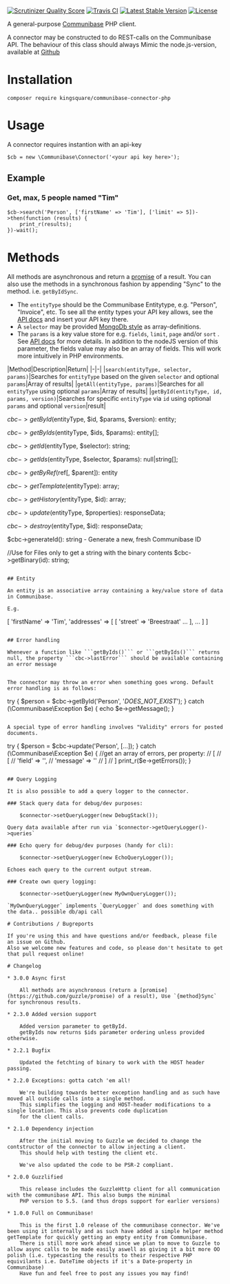 [![Scrutinizer Quality Score](https://scrutinizer-ci.com/g/kingsquare/communibase-connector-php/badges/quality-score.png?s=94ea144a5b63afdb4ff9b99991f5ca830ba59d37)](https://scrutinizer-ci.com/g/kingsquare/communibase-connector-php/)
[![Travis CI](https://travis-ci.org/kingsquare/communibase-connector-php.svg)](https://travis-ci.org/kingsquare/communibase-connector-php)
[![Latest Stable Version](https://poser.pugx.org/kingsquare/communibase-connector-php/v/stable.png)](https://packagist.org/packages/kingsquare/communibase-connector-php)
[![License](https://poser.pugx.org/kingsquare/communibase-connector-php/license.png)](https://packagist.org/packages/kingsquare/communibase-connector-php)

A general-purpose [Communibase](https://www.communibase.nl) PHP client.

A connector may be constructed to do REST-calls on the Communibase API.  The behaviour of this class should always Mimic
the node.js-version, available at [Github](https://github.com/kingsquare/communibase-connector-js)

# Installation

    composer require kingsquare/communibase-connector-php
    
# Usage

A connector requires instantion with an api-key

	$cb = new \Communibase\Connector('<your api key here>');
	
## Example

### Get, max, 5 people named "Tim"

	$cb->search('Person', ['firstName' => 'Tim'], ['limit' => 5])->then(function (results) {
		print_r(results);
	})-wait();

# Methods

All methods are asynchronous and return a [promise](https://github.com/guzzle/promise) of a result.
You can also use the methods in a synchronous fashion by appending "Sync" to the method. i.e. `getByIdSync`.

 * The `entityType` should be the Communibase Entitytype, e.g. "Person", "Invoice", etc. To see all the entity types your API key allows, see the [API docs](https://api.communibase.nl/docs/) and insert your API key there.
 * A `selector` may be provided [MongoDb style](http://docs.mongodb.org/manual/reference/method/db.collection.find/#db.collection.find) as array-definitions.
 * The `params` is a key value store for e.g. `fields`, `limit`, `page` and/or `sort` . See [API docs](https://api.communibase.nl/docs/) for more details. In addition to the nodeJS version of this parameter, the fields value may also be an array of fields. This will work more intuitively in PHP environments.

|Method|Description|Return|
|-|-|
|`search(entityType, selector, params)`|Searches for `entityType` based on the given `selector` and optional `params`|Array of results|
|`getAll(entityType, params)`|Searches for all `entityType` using optional `params`|Array of results|
|`getById(entityType, id, params, version)`|Searches for specific `entityType` via `id` using optional `params` and optional `version`|result|

$cbc->getById($entityType, $id, $params, $version): entity;

$cbc->getByIds($entityType, $ids, $params): entity[];

$cbc->getId($entityType, $selector): string;

$cbc->getIds($entityType, $selector, $params): null|string[];

$cbc->getByRef($ref[, $parent]): entity

$cbc->getTemplate($entityType): array;

$cbc->getHistory($entityType, $id): array;

$cbc->update($entityType, $properties): responseData;

$cbc->destroy($entityType, $id): responseData;

$cbc->generateId(): string - Generate a new, fresh Communibase ID

//Use for Files only to get a string with the binary contents
$cbc->getBinary(id): string;

```

## Entity

An entity is an associative array containing a key/value store of data in Communibase.

E.g.

```
[
	'firstName' => 'Tim',
	'addresses' => [
		[
			'street' => 'Breestraat'
			...
		], ...
	]
]
```

## Error handling

Whenever a function like ```getByIds()``` or ```getByIds()``` returns null, the property ```cbc->lastError``` should be available containing an error message


The connector may throw an error when something goes wrong. Default error handling is as follows:

```
try {
	$person = $cbc->getById('Person', '_DOES_NOT_EXIST_');
} catch (\Communibase\Exception $e) {
	echo $e->getMessage();
}
```

A special type of error handling involves "Validity" errors for posted documents.

```
try {
	$person = $cbc->update('Person', [...]);
} catch (\Communibase\Exception $e) {
	//get an array of errors, per property:
	//	[
	//		[
	//			'field' => '<string>',
	//			'message' => '<string>'
	//		]
	//	]
	print_r($e->getErrors());
}
```

## Query Logging

It is also possible to add a query logger to the connector.

### Stack query data for debug/dev purposes:

    $connector->setQueryLogger(new DebugStack());

Query data available after run via `$connector->getQueryLogger()->queries`

### Echo query for debug/dev purposes (handy for cli):

    $connector->setQueryLogger(new EchoQueryLogger());

Echoes each query to the current output stream.

### Create own query logging:

    $connector->setQueryLogger(new MyOwnQueryLogger());

`MyOwnQueryLogger` implements `QueryLogger` and does something with the data.. possible db/api call

# Contributions / Bugreports

If you're using this and have questions and/or feedback, please file an issue on Github.   
Also we welcome new features and code, so please don't hesitate to get that pull request online!

# Changelog

* 3.0.0 Async first

	All methods are asynchronous (return a [promise](https://github.com/guzzle/promise) of a result), Use `{method}Sync` for synchronous results.

* 2.3.0 Added version support

    Added version parameter to getById.   
    getByIds now returns $ids parameter ordering unless provided otherwise.

* 2.2.1 Bugfix

    Updated the fetchting of binary to work with the HOST header passing.

* 2.2.0 Exceptions: gotta catch 'em all!

    We're building towards better exception handling and as such have moved all outside calls into a single method.   
    This simplifies the logging and HOST-header modifications to a single location. This also prevents code duplication
    for the client calls.

* 2.1.0 Dependency injection

    After the initial moving to Guzzle we decided to change the contstructor of the connector to allow injecting a client.   
    This should help with testing the client etc.

    We've also updated the code to be PSR-2 compliant.

* 2.0.0 Guzzlified

    This release includes the GuzzleHttp client for all communication with the communibase API. This also bumps the minimal   
    PHP version to 5.5. (and thus drops support for earlier versions)

* 1.0.0 Full on Communibase!

    This is the first 1.0 release of the communibase connector. We've been using it internally and as such have added a simple helper method getTemplate for quickly getting an empty entity from Communibase.   
    There is still more work ahead since we plan to move to Guzzle to allow async calls to be made easily aswell as giving it a bit more OO polish (i.e. typecasting the results to their respective PHP equivilants i.e. DateTime objects if it's a Date-property in Communibase)   
    Have fun and feel free to post any issues you may find!
